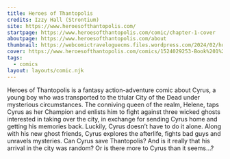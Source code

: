 ```yaml
---
title: Heroes of Thantopolis
credits: Izzy Hall (Strontium)
site: https://www.heroesofthantopolis.com/
startpage: https://www.heroesofthantopolis.com/comic/chapter-1-cover
aboutpage: https://www.heroesofthantopolis.com/about
thumbnail: https://webcomictraveloguecms.files.wordpress.com/2024/02/hubbox_heroes_of-thantopolis.png
cover: https://www.heroesofthantopolis.com/comics/1524029253-Book%201%20cover%20for%20web.png
tags:
  - comics
layout: layouts/comic.njk
---
```


Heroes of Thantopolis is a fantasy action-adventure comic about Cyrus, a young boy who was transported to the titular City of the Dead under mysterious circumstances. The conniving queen of the realm, Helene, taps Cyrus as her Champion and enlists him to fight against three wicked ghosts interested in taking over the city, in exchange for sending Cyrus home and getting his memories back. Luckily, Cyrus doesn’t have to do it alone. Along with his new ghost friends, Cyrus explores the afterlife, fights bad guys and unravels mysteries. Can Cyrus save Thantopolis? And is it really that his arrival in the city was random? Or is there more to Cyrus than it seems…?